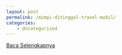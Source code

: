 ```yaml
---
layout: post
permalink: /mimpi-ditinggal-travel-mobil/
categories:
    - Uncategorized
---
```


[Baca Selengkapnya](/10)